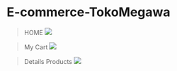 # E-commerce-TokoMegawa

> HOME
![](https://i.ibb.co/pbmCMHW/HOME.png)

> My Cart
![](https://i.ibb.co/gP4LKtZ/My-Cart.png)

> Details Products
![](https://i.ibb.co/pbXvnW8/Details-Products.png)
